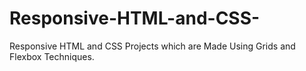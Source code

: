 # Responsive-HTML-and-CSS-
Responsive HTML and CSS Projects which are Made Using Grids and Flexbox Techniques.
